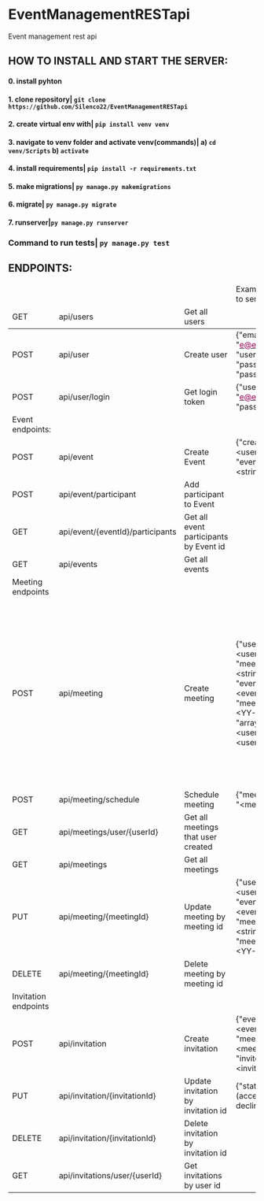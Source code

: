 # EventManagementRESTapi
Event management rest api

## HOW TO INSTALL AND START THE SERVER:

#### 0. install pyhton
#### 1. clone repository| ``` git clone https://github.com/Silenco22/EventManagementRESTapi ```
#### 2. create virtual env with| ``` pip install venv venv ```
#### 3. navigate to venv folder and activate venv(commands)| a) ``` cd venv/Scripts ``` b) ``` activate ```
#### 4. install requirements| ``` pip install -r requirements.txt ```
#### 5. make migrations| ``` py manage.py makemigrations ```
#### 6. migrate| ``` py manage.py migrate ```
#### 7. runserver|``` py manage.py runserver ```

### Command to run tests| ``` py manage.py test ```

## ENDPOINTS:

<table class="tg">
 <thead>
  <tr>
    <td class="tg-0pky"></th>
    <td class="tg-0pky"></th>
    <td class="tg-0pky"></th>
    <td class="tg-0pky">Examples of what to send in request</th>
    <td class="tg-0pky"></th>
  </tr>
</thead>
<thead>
  <tr>
    <td class="tg-0pky">GET</th>
    <td class="tg-0pky">api/users</th>
    <td class="tg-0pky">Get all users</th>
    <td class="tg-0pky"></th>
    <td class="tg-0pky"></th>
  </tr>
</thead>
<tbody>
  <tr>
    <td class="tg-0pky">POST</td>
    <td class="tg-0pky">api/user</td>
    <td class="tg-0pky">Create user</td>
    <td class="tg-0pky">{"email": "<a href="mailto:&#101;&#x40;&#x65;&#46;&#99;&#x6f;&#x6d;"><span style="color:#905">e@e.com</span></a>", "username":"", "password":"", "password2":""}</td>
    <td class="tg-0pky"></td>
  </tr>
  <tr>
    <td class="tg-0pky">POST</td>
    <td class="tg-0pky">api/user/login</td>
    <td class="tg-0pky">Get login token</td>
    <td class="tg-0pky">{"username": "<a href="mailto:&#101;&#64;&#x65;&#46;&#x63;&#x6f;&#x6d;"><span style="color:#905">e@e.com</span></a>", "password":""}</td>
    <td class="tg-0pky"></td>
  </tr>
  <tr>
    <td class="tg-0pky">Event endpoints:</td>
    <td class="tg-0pky"></td>
    <td class="tg-0pky"></td>
    <td class="tg-0pky"></td>
    <td class="tg-0pky"></td>
  </tr>
  <tr>
    <td class="tg-0pky">POST</td>
    <td class="tg-0pky">api/event</td>
    <td class="tg-0pky">Create Event</td>
    <td class="tg-0pky">{"creator": "&lt;userId&gt;", "event_name":"&lt;string&gt;"}</td>
    <td class="tg-0pky"></td>
  </tr>
  <tr>
    <td class="tg-0pky">POST</td>
    <td class="tg-0pky">api/event/participant</td>
    <td class="tg-0pky">Add participant to Event</td>
    <td class="tg-0pky"></td>
    <td class="tg-0pky"></td>
  </tr>
  <tr>
    <td class="tg-0pky">GET</td>
    <td class="tg-0pky">api/event/{eventId}/participants</td>
    <td class="tg-0pky">Get all event participants by Event id</td>
    <td class="tg-0pky"></td>
    <td class="tg-0pky"></td>
  </tr>
  <tr>
    <td class="tg-0pky">GET</td>
    <td class="tg-0pky">api/events</td>
    <td class="tg-0pky">Get all events</td>
    <td class="tg-0pky"></td>
    <td class="tg-0pky"></td>
  </tr>
  <tr>
    <td class="tg-0pky">Meeting endpoints</td>
    <td class="tg-0pky"></td>
    <td class="tg-0pky"></td>
    <td class="tg-0pky"></td>
    <td class="tg-0pky"></td>
  </tr>
  <tr>
    <td class="tg-0pky">POST</td>
    <td class="tg-0pky">api/meeting</td>
    <td class="tg-0pky">Create meeting</td>
    <td class="tg-0pky">{"user": "&lt;userid&gt;", "meeting_name":"&lt;string&gt;", "event_name":"&lt;eventId&gt;", "meeting_date":"&lt;YY-MM-DD&gt;", "array":"&lt;userId1&gt; &lt;userId2&gt;"}</td>
    <td class="tg-0pky">"array" is optional parameter and if we add it it will auto create invitations for userIDs but they need to be sent like:<br>"1 2 3 8 9" etc. like string with spaces</td>
  </tr>
  <tr>
    <td class="tg-0pky">POST</td>
    <td class="tg-0pky">api/meeting/schedule</td>
    <td class="tg-0pky">Schedule meeting</td>
    <td class="tg-0pky">{"meeting_name": "&lt;meetingId&gt;"}</td>
    <td class="tg-0pky"></td>
  </tr>
  <tr>
    <td class="tg-0pky">GET</td>
    <td class="tg-0pky">api/meetings/user/{userId}</td>
    <td class="tg-0pky">Get all meetings that user created</td>
    <td class="tg-0pky"></td>
    <td class="tg-0pky"></td>
  </tr>
  <tr>
    <td class="tg-0pky">GET</td>
    <td class="tg-0pky">api/meetings</td>
    <td class="tg-0pky">Get all meetings</td>
    <td class="tg-0pky"></td>
    <td class="tg-0pky"></td>
  </tr>
  <tr>
    <td class="tg-0pky">PUT</td>
    <td class="tg-0pky">api/meeting/{meetingId}</td>
    <td class="tg-0pky">Update meeting by meeting id</td>
    <td class="tg-0pky">{"user": "&lt;userId&gt;", "event_name":"&lt;eventId&gt;", "meeting_name":"&lt;string&gt;", "meeting_date":"&lt;YY-MM-DD&gt;"}</td>
    <td class="tg-0pky"></td>
  </tr>
  <tr>
    <td class="tg-0pky">DELETE</td>
    <td class="tg-0pky">api/meeting/{meetingId}</td>
    <td class="tg-0pky">Delete meeting by meeting id</td>
    <td class="tg-0pky"></td>
    <td class="tg-0pky"></td>
  </tr>
  <tr>
    <td class="tg-0pky">Invitation endpoints</td>
    <td class="tg-0pky"></td>
    <td class="tg-0pky"></td>
    <td class="tg-0pky"></td>
    <td class="tg-0pky"></td>
  </tr>
  <tr>
    <td class="tg-0pky">POST</td>
    <td class="tg-0pky">api/invitation</td>
    <td class="tg-0pky">Create invitation</td>
    <td class="tg-0pky">{"event_name": "&lt;eventId&gt;", "meeting_name":"&lt;meetingId&gt;", "invite_name":"&lt;inviteId&gt;"}</td>
    <td class="tg-0pky"></td>
  </tr>
  <tr>
    <td class="tg-0pky">PUT</td>
    <td class="tg-0pky">api/invitation/{invitationId}</td>
    <td class="tg-0pky">Update invitation by invitation id</td>
    <td class="tg-0pky">{"status": "(accept, decline)"}</td>
    <td class="tg-0pky"></td>
  </tr>
  <tr>
    <td class="tg-0pky">DELETE</td>
    <td class="tg-0pky">api/invitation/{invitationId}</td>
    <td class="tg-0pky">Delete invitation by invitation id</td>
    <td class="tg-0pky"></td>
    <td class="tg-0pky"></td>
  </tr>
  <tr>
    <td class="tg-0pky">GET</td>
    <td class="tg-0pky">api/invitations/user/{userId}</td>
    <td class="tg-0pky">Get invitations by user id</td>
    <td class="tg-0pky"></td>
    <td class="tg-0pky"></td>
  </tr>
</tbody>
</table>
